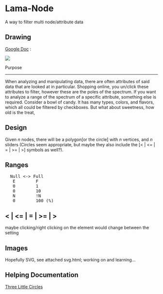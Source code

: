 Lama-Node
=========

A way to filter multi node/attribute data

Drawing
-----
[Google Doc](https://docs.google.com/drawings/d/1B95ajItJTAImL2WXISX0fkBLYk3nldea4Vm9eo-VyE4/edit) :

<img src="https://docs.google.com/drawings/pub?id=1B95ajItJTAImL2WXISX0fkBLYk3nldea4Vm9eo-VyE4&amp;w=2597&amp;h=1547">

Purpose
_____
When analyzing and manipulating data, there are often attributes of said data that are looked at in particular.  Shopping online, you un/click these attributes to filter, however these are the poles of the spectrum.  If you want to analyze a range of the spectrum of a specific attribute, something else is required.   Consider a bowl of candy.  It has many types, colors, and flavors, which all could be filtered by checkboxes.  But what about sweetness, how old is the treat, 

Design
-----
Given *n* nodes, there will be a polygon[or the circle] with *n* vertices, and *n* sliders (Circles seem appropriate, but maybe they also include the [< | <= | = | >= | >] symbols as well?).

Ranges
-----
<pre>
  Null <-> Full
   E        F
   0        1
   0	    10
   N	    !N
   0	    100 (%)
</pre>

< | <= | = | >= | >
-----
maybe clicking/right clicking on the element would change between the setting

Images
-----
Hopefully SVG, see attached svg.html; working on and learning...

Helping Documentation
-----
[Three Little Circles](http://mbostock.github.com/d3/tutorial/circle.html)
